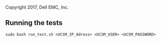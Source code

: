 Copyright 2017, Dell EMC, Inc.

## Running the tests
    sudo bash run_test.sh <UCSM_IP_Adress> <UCSM_USER> <UCSM_PASSWORD>
